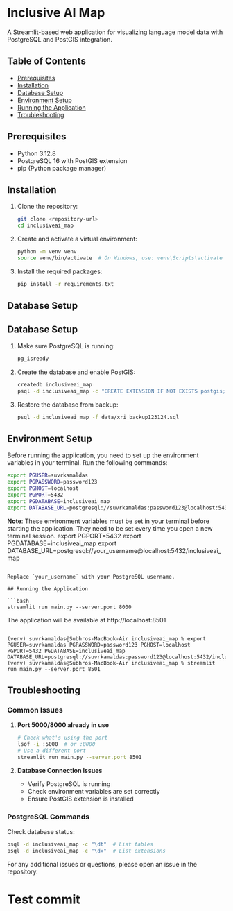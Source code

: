 # Inclusive AI Map

A Streamlit-based web application for visualizing language model data with PostgreSQL and PostGIS integration.

## Table of Contents
- [Prerequisites](#prerequisites)
- [Installation](#installation)
- [Database Setup](#database-setup)
- [Environment Setup](#environment-setup)
- [Running the Application](#running-the-application)
- [Troubleshooting](#troubleshooting)

## Prerequisites
- Python 3.12.8
- PostgreSQL 16 with PostGIS extension
- pip (Python package manager)

## Installation

1. Clone the repository:
   ```bash
   git clone <repository-url>
   cd inclusiveai_map
   ```

2. Create and activate a virtual environment:
   ```bash
   python -m venv venv
   source venv/bin/activate  # On Windows, use: venv\Scripts\activate
   ```

3. Install the required packages:
   ```bash
   pip install -r requirements.txt
   ```

## Database Setup

## Database Setup

1. Make sure PostgreSQL is running:
   ```bash
   pg_isready
   ```

2. Create the database and enable PostGIS:
   ```bash
   createdb inclusiveai_map
   psql -d inclusiveai_map -c "CREATE EXTENSION IF NOT EXISTS postgis; CREATE EXTENSION IF NOT EXISTS postgis_topology;"
   ```

3. Restore the database from backup:
   ```bash
   psql -d inclusiveai_map -f data/xri_backup123124.sql
   ```

## Environment Setup

Before running the application, you need to set up the environment variables in your terminal. Run the following commands:

```bash
export PGUSER=suvrkamaldas
export PGPASSWORD=password123
export PGHOST=localhost
export PGPORT=5432
export PGDATABASE=inclusiveai_map
export DATABASE_URL=postgresql://suvrkamaldas:password123@localhost:5432/inclusiveai_map
```

**Note**: These environment variables must be set in your terminal before starting the application. They need to be set every time you open a new terminal session.
export PGPORT=5432
export PGDATABASE=inclusiveai_map
export DATABASE_URL=postgresql://your_username@localhost:5432/inclusiveai_map
```

Replace `your_username` with your PostgreSQL username.

## Running the Application

```bash
streamlit run main.py --server.port 8000
```

The application will be available at http://localhost:8501

```

(venv) suvrkamaldas@Subhros-MacBook-Air inclusiveai_map % export PGUSER=suvrkamaldas PGPASSWORD=password123 PGHOST=localhost PGPORT=5432 PGDATABASE=inclusiveai_map DATABASE_URL=postgresql://suvrkamaldas:password123@localhost:5432/inclusiveai_map
(venv) suvrkamaldas@Subhros-MacBook-Air inclusiveai_map % streamlit run main.py --server.port 8501

```


## Troubleshooting

### Common Issues

1. **Port 5000/8000 already in use**
   ```bash
   # Check what's using the port
   lsof -i :5000  # or :8000
   # Use a different port
   streamlit run main.py --server.port 8501
   ```

2. **Database Connection Issues**
   - Verify PostgreSQL is running
   - Check environment variables are set correctly
   - Ensure PostGIS extension is installed


### PostgreSQL Commands

Check database status:
```bash
psql -d inclusiveai_map -c "\dt"  # List tables
psql -d inclusiveai_map -c "\dx"  # List extensions
```

For any additional issues or questions, please open an issue in the repository.
# Test commit
